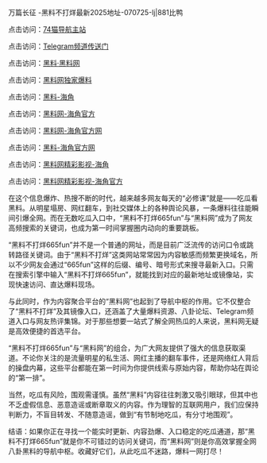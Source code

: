 万篇长征 -黑料不打烊最新2025地址-070725-lj|881比鸭

点击访问：<a href="https://74mao.com/">74猫导航主站</a>

点击访问：<a href="https://74mao.com/">Telegram频道传送门</a>

点击访问：<a href="https://heiliaolvzlu3.pages.dev">黑料·黑料网</a>

点击访问：<a href="https://heiliaoyvnrda.pages.dev">黑料网独家爆料</a>


点击访问：<a href="https://qfwfg.pages.dev/">黑料-海角</a>

点击访问：<a href="https://tyer.pages.dev/">黑料网-海角官方</a>

点击访问：<a href="https://gdas.pages.dev/">黑料网-海角官方网</a>

点击访问：<a href="https://sdfsh.pages.dev/">黑料-海角官方网</a>

点击访问：<a href="https://jha.pages.dev/">黑料网精彩影视-海角</a>

点击访问：<a href="https://haef.pages.dev/">黑料网精彩影视-海角官方</a>

在这个信息爆炸、热搜不断的时代，越来越多网友每天的“必修课”就是——吃瓜看黑料。从明星塌房、网红翻车，到社交媒体上的各种舆论风暴，一条爆料往往能瞬间引爆全网。而在无数吃瓜入口中，“黑料不打烊665fun”与“黑料网”成为了网友高频搜索的关键词，也成为第一时间掌握圈内动向的重要跳板。

“黑料不打烊665fun”并不是一个普通的网址，而是目前广泛流传的访问口令或跳转路径关键词。由于“黑料不打烊”这类网站常常因为内容敏感而频繁更换域名，所以不少网友会通过“665fun”这样的后缀、编号、暗号形式来搜寻最新入口。只需在搜索引擎中输入“黑料不打烊665fun”，就能找到对应的最新地址或镜像站，实现快速访问、直达爆料现场。

与此同时，作为内容聚合平台的“黑料网”也起到了导航中枢的作用。它不仅整合了“黑料不打烊”及其镜像入口，还涵盖了大量爆料资源、八卦论坛、Telegram频道入口与网友热评集锦。对于那些想要一站式了解全网热瓜的人来说，黑料网无疑是高效便捷的首选平台。

“黑料不打烊665fun”与“黑料网”的组合，为广大网友提供了强大的信息获取渠道。不论你关注的是流量明星的私生活、网红主播的翻车事件，还是网络红人背后的操盘内幕，这些平台都能在第一时间为你提供线索与原始内容，帮助你站在舆论的“第一排”。

当然，吃瓜有风险，围观需谨慎。虽然“黑料”内容往往刺激又吸引眼球，但其中也不乏虚假信息、恶意造谣或断章取义的内容。作为理智的互联网用户，我们应保持判断力，不盲目转发、不随意造谣，做到“有节制地吃瓜，有分寸地围观”。

结语：如果你正在寻找一个能实时更新、内容劲爆、入口稳定的吃瓜通道，那“黑料不打烊665fun”就是你不可错过的访问关键词，而“黑料网”则是你高效掌握全网八卦黑料的导航中枢。收藏好它们，从此吃瓜不迷路，爆料一网打尽！
